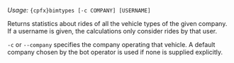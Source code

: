 *Usage:* `{cpfx}bimtypes [-c COMPANY] [USERNAME]`

Returns statistics about rides of all the vehicle types of the given company. If a username is given, the calculations only consider rides by that user.

`-c` or `--company` specifies the company operating that vehicle. A default company chosen by the bot operator is used if none is supplied explicitly.
